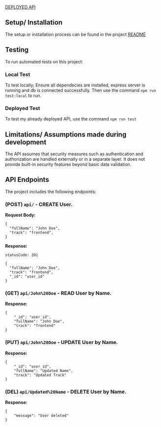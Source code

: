 [DEPLOYED API](https://user-manager-8ybn.onrender.com)

## Setup/ Installation

The setup or installation process can be found in the project [README](https://github.com/davidumoru/user-manager#readme)

## Testing

To run automated tests on this project:

### Local Test
To test locally;
Ensure all dependecies are installed, express server is running and db is connected successfully.
Then use the command `npm run test:local` to run.

### Deployed Test
To test my already deployed API, use the command `npm run test`

## Limitations/ Assumptions made during development

The API assumes that security measures such as authentication and authorization are handled externally or in a separate layer. It does not provide built-in security features beyond basic data validation.

## API Endpoints

The project includes the following endpoints:

### **(POST)** `api/` - CREATE User.

**Request Body:**
```
{
  "fullName": "John Doe",
  "track": "frontend",
}
```

**Response:**
```
statusCode: 201

{
  "fullName": "John Doe",
  "track": "frontend",
  "_id": "user_id"
}
```

### **(GET)** `api/John%20Doe` - READ User by Name.

**Response:**
```
{
    "_id": "user_id",
    "fullName": "John Doe",
    "track": "frontend"
}
```

### **(PUT)** `api/John%20Doe` - UPDATE User by Name.

**Response:**
```
{
    "_id": "user_id",
    "fullName": "Updated Name",
    "track": "Updated Track"
}
```

### **(DEL)** `api/Updated%20Name` - DELETE User by Name.

**Response:**
```
{
    "message": "User deleted"
}
```

